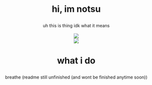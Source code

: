 # <p align="center">hi, im notsu</p>
<p align="center">
  uh this is thing idk what it means
  <br/><br/>
  <img src="https://github-readme-stats.vercel.app/api?username=notsuu"></img> <br/>
  <img src="https://github-readme-stats.vercel.app/api/top-langs/?username=notsuu&layout=compact"></img>
</p>

# <p align="center">what i do</p>
<p align="center">breathe (readme still unfinished (and wont be finished anytime soon))</p>
